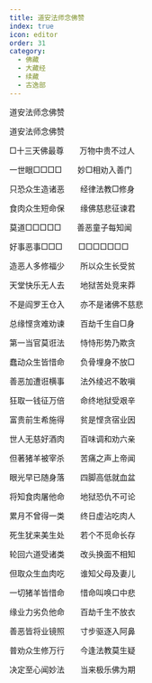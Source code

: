 ```yaml
---
title: 道安法师念佛赞
index: true
icon: editor
order: 31
category:
  - 佛藏
  - 大藏经
  - 续藏
  - 古逸部
---
```


  道安法师念佛赞  

道安法师念佛赞  

□十三天佛最尊　　万物中贵不过人  

一世眼□□□□　　妙□相劝入善门  

只恐众生造诸恶　　经律法教□修身  

食肉众生短命保　　缘佛慈悲征谏君  

莫道□□□□□　　善恶童子每知闻  

好事恶事□□□　　□□□□□□□  

造恶人多修福少　　所以众生长受贫  

天堂快乐无人去　　地狱苦处竞来莽  

不是阎罗王仓入　　亦不是诸佛不慈悲  

总缘悭贪难劝谏　　百劫千生自□身  

第一当官莫诳法　　恃恃形势乃欺贪  

蠢动众生皆惜命　　负骨埋身不放□  

善恶加遭诳横事　　法外绫迟不敢嗔  

狂取一钱征万倍　　命终地狱受艰辛  

富贵前生希施得　　贫是悭贪宿业因  

世人无慈好酒肉　　百味调和劝六亲  

但著猪羊被宰杀　　苦痛之声上帝闻  

眼光早已随身落　　四脚高低就血盆  

将知食肉屠他命　　地狱恐仇不可论  

累月不曾得一类　　终日虚沾吃肉人  

死生犹来美生处　　若个不觅命长存  

轮回六道受诸类　　改头换面不相知  

但取众生血肉吃　　谁知父母及妻儿  

一切猪羊皆惜命　　惜命叫唤口中悲  

缘业力劣负他命　　百劫千生不放衣  

善恶皆将业镜照　　寸步驱逐入阿鼻  

普劝众生修万行　　今逢法教莫生疑  

决定至心闻妙法　　当来极乐佛为期  

